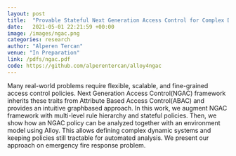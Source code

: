 ```yaml
---
layout: post
title:  "Provable Stateful Next Generation Access Control for Complex Dynamic Systems"
date:   2021-05-01 22:21:59 +00:00
image: /images/ngac.png
categories: research
author: "Alperen Tercan"
venue: "In Preparation"
link: /pdfs/ngac.pdf
code: https://github.com/alperentercan/alloy4ngac
---
```

Many real-world problems require flexible, scalable,
and fine-grained access control policies. Next Generation Access
Control(NGAC) framework inherits these traits from Attribute
Based Access Control(ABAC) and provides an intuitive graphbased
approach. In this work, we augment NGAC framework with
multi-level rule hierarchy and stateful policies. Then, we show how
an NGAC policy can be analyzed together with an environment
model using Alloy. This allows defining complex dynamic systems
and keeping policies still tractable for automated analysis. We
present our approach on emergency fire response problem.

